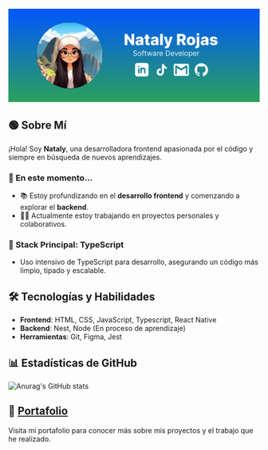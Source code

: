 ![Portada](./social-media/graph.png)

## 🟢 Sobre Mí
¡Hola! Soy **Nataly**, una desarrolladora frontend apasionada por el código y siempre en búsqueda de nuevos aprendizajes.

### 🚀 En este momento...
- 📚 Estoy profundizando en el **desarrollo frontend** y comenzando a explorar el **backend**.
- 👩‍💻 Actualmente estoy trabajando en proyectos personales y colaborativos.

### 🔹 Stack Principal: **TypeScript**
- Uso intensivo de TypeScript para desarrollo, asegurando un código más limpio, tipado y escalable.

## 🛠️ Tecnologías y Habilidades
- **Frontend**: HTML, CSS, JavaScript, Typescript, React Native
- **Backend**: Nest, Node (En proceso de aprendizaje)
- **Herramientas**: Git, Figma, Jest

## 📊 Estadísticas de GitHub
![Anurag's GitHub stats](https://github-readme-stats.vercel.app/api?username=natalyrojas5&show_icons=true&theme=transparent)

## 💼 [Portafolio](https://portafolio-natdev-inky.vercel.app/)
Visita mi portafolio para conocer más sobre mis proyectos y el trabajo que he realizado.
